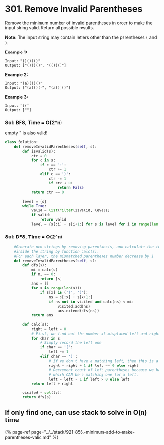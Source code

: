# 301. Remove Invalid Parentheses

Remove the minimum number of invalid parentheses in order to make the input string valid. Return all possible results.

**Note:** The input string may contain letters other than the parentheses `(` and `)`.

**Example 1:**

```text
Input: "()())()"
Output: ["()()()", "(())()"]
```

**Example 2:**

```text
Input: "(a)())()"
Output: ["(a)()()", "(a())()"]
```

**Example 3:**

```text
Input: ")("
Output: [""]
```

### Sol: BFS, Time = O\(2^n\)

empty '' is also valid!

```python
class Solution:
    def removeInvalidParentheses(self, s):
        def isvalid(s):
            ctr = 0
            for c in s:
                if c == '(':
                    ctr += 1
                elif c == ')':
                    ctr -= 1
                    if ctr < 0:
                        return False
            return ctr == 0
            
        level = {s}
        while True:
            valid = list(filter(isvalid, level))
            if valid:
                return valid
            level = {s[:i] + s[i+1:] for s in level for i in range(len(s)) if s[i] in ('(', ')')}
```

### Sol: DFS, Time = O\(2^n\)

```python
    #Generate new strings by removing parenthesis, and calculate the total number of mismatched parentheses         
    #inside the string by function calc(s). 
    #For each layer, the mismatched parentheses number decrease by 1
    def removeInvalidParentheses(self, s):      
        def dfs(s):
            mi = calc(s)
            if mi == 0:
                return [s]
            ans = []
            for x in range(len(s)):
                if s[x] in ('(', ')'):
                    ns = s[:x] + s[x+1:]
                    if ns not in visited and calc(ns) < mi:
                        visited.add(ns)
                        ans.extend(dfs(ns))
            return ans   
        
        def calc(s):
            right = left = 0
            # First, we find out the number of misplaced left and right parentheses.
            for char in s:
                # Simply record the left one.
                if char == '(':
                    left += 1
                elif char == ')':
                    # If we don't have a matching left, then this is a misplaced right, record it.
                    right = right + 1 if left == 0 else right
                    # Decrement count of left parentheses because we have found a right
                    # which CAN be a matching one for a left.
                    left = left - 1 if left > 0 else left
            return left + right

        visited = set([s])    
        return dfs(s)
```

## If only find one, can use stack to solve in O\(n\) time

{% page-ref page="../../stack/921-856.-minimum-add-to-make-parentheses-valid.md" %}


